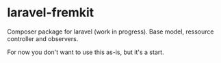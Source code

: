 laravel-fremkit
===============

Composer package for laravel (work in progress). Base model, ressource controller and observers.

For now you don't want to use this as-is, but it's a start.